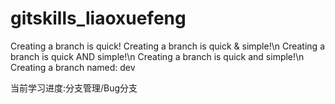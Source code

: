 # gitskills_liaoxuefeng
Creating a branch is quick!
Creating a branch is quick & simple!\n
Creating a branch is quick AND simple!\n
Creating a branch is quick and simple!\n
Creating a branch named: dev

当前学习进度:分支管理/Bug分支

